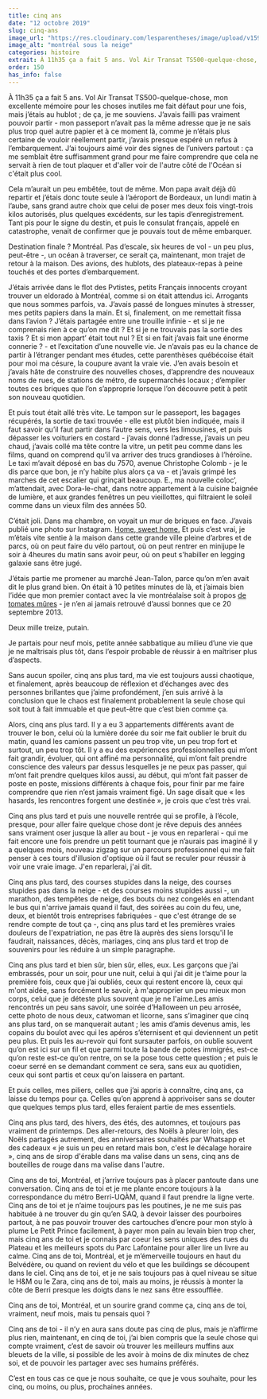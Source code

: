 ```yaml
---
title: cinq ans
date: "12 octobre 2019"
slug: cinq-ans
image_url: "https://res.cloudinary.com/lesparentheses/image/upload/v1590955597/150_cinq-ans/montreal-cinq-ans.jpg"
image_alt: "montréal sous la neige"
categories: histoire
extrait: À 11h35 ça a fait 5 ans. Vol Air Transat TS500-quelque-chose, mon excellente mémoire pour les choses inutiles me fait défaut pour une fois, mais j’étais au hublot ; de ça, je me souviens. J’avais failli pas vraiment pouvoir partir - mon passeport n’avait pas la même adresse que je ne sais plus trop quel autre papier et à ce moment là, comme je n’étais plus certaine de vouloir réellement partir, j’avais presque espéré un refus à l’embarquement.
order: 150
has_info: false
---
```


<div class="main-container">
  <section class="single-post--section">
    <p class="single-post--text">
      À 11h35 ça a fait 5 ans. Vol Air Transat TS500-quelque-chose, mon excellente mémoire pour les choses inutiles me fait défaut pour une fois, mais j’étais au hublot ; de ça, je me souviens. J’avais failli pas vraiment pouvoir partir - mon passeport n’avait pas la même adresse que je ne sais plus trop quel autre papier et à ce moment là, comme je n’étais plus certaine de vouloir réellement partir, j’avais presque espéré un refus à l’embarquement. J’ai toujours aimé voir des signes de l’univers partout : ça me semblait être suffisamment grand pour me faire comprendre que cela ne servait à rien de tout plaquer et d'aller voir de l'autre côté de l'Océan si c'était plus cool.
    </p>
    <p class="single-post--text">
      Cela m’aurait un peu embêtée, tout de même. Mon papa avait déjà dû repartir et j’étais donc toute seule à l’aéroport de Bordeaux, un lundi matin à l’aube, sans grand autre choix que celui de poser mes deux fois vingt-trois kilos autorisés, plus quelques excédents, sur les tapis d’enregistrement. Tant pis pour le signe du destin, et puis le consulat français, appelé en catastrophe, venait de confirmer que je pouvais tout de même embarquer.
    </p>
    <p class="single-post--text">
      Destination finale ? Montréal. Pas d’escale, six heures de vol - un peu plus, peut-être -, un océan à traverser, ce serait ça, maintenant, mon trajet de retour à la maison. Des avions, des hublots, des plateaux-repas à peine touchés et des portes d’embarquement.
    </p>
  </section>
  <section class="single-post--section">
    <p class="single-post--text">
      J’étais arrivée dans le flot des Pvtistes, petits Français innocents croyant trouver un eldorado à Montréal, comme si on était attendus ici. Arrogants que nous sommes parfois, va. J’avais passé de longues minutes à stresser, mes petits papiers dans la main. Et si, finalement, on me remettait fissa dans l’avion ? J’étais partagée entre une trouille infinie - et si je ne comprenais rien à ce qu’on me dit ? Et si je ne trouvais pas la sortie des taxis ? Et si mon appart’ était tout nul ? Et si en fait j’avais fait une énorme connerie ? - et l’excitation d’une nouvelle vie. Je n’avais pas eu la chance de partir à l’étranger pendant mes études, cette parenthèses québécoise était pour moi ma césure, la coupure avant la vraie vie. J’en avais besoin et j’avais hâte de construire des nouvelles choses, d’apprendre des nouveaux noms de rues, de stations de métro, de supermarchés locaux ; d’empiler toutes ces briques que l’on s’approprie lorsque l’on découvre petit à petit son nouveau quotidien.
    </p>
    <p class="single-post--text">
      Et puis tout était allé très vite. Le tampon sur le passeport, les bagages récupérés, la sortie de taxi trouvée - elle est plutôt bien indiquée, mais il faut savoir qu’il faut partir dans l’autre sens, vers les limousines, et puis dépasser les voituriers en costard - j’avais donné l’adresse, j’avais un peu chaud, j’avais collé ma tête contre la vitre, un petit peu comme dans les films, quand on comprend qu’il va arriver des trucs grandioses à l’héroïne. Le taxi m’avait déposé en bas du 7570, avenue Christophe Colomb - je le dis parce que bon, je n’y habite plus alors ça va - et j’avais grimpé les marches de cet escalier qui grinçait beaucoup. E., ma nouvelle coloc’, m’attendait, avec Dora-le-chat, dans notre appartement à la cuisine baignée de lumière, et aux grandes fenêtres un peu vieillottes, qui filtraient le soleil comme dans un vieux film des années 50.
    </p>
    <p class="single-post--text">
      C’était joli. Dans ma chambre, on voyait un mur de briques en face. J’avais publié une photo sur Instagram. <a href="https://www.instagram.com/p/efU1GXMEYH/?taken-by=cam_villard" target="_blank" rel="noopener noreferrer">Home, sweet home.</a> Et puis c’est vrai, je m’étais vite sentie à la maison dans cette grande ville pleine d’arbres et de parcs, où on peut faire du vélo partout, où on peut rentrer en minijupe le soir à 4heures du matin sans avoir peur, où on peut s'habiller en legging galaxie sans être jugé.
    </p>
    <p class="single-post--text">
      J’étais partie me promener au marché Jean-Talon, parce qu’on m’en avait dit le plus grand bien. On était à 10 petites minutes de là, et j’aimais bien l’idée que mon premier contact avec la vie montréalaise soit à propos <a href="https://www.instagram.com/p/e0dKGbMEdl/?taken-by=cam_villard" target="_blank" rel="noopener noreferrer">de tomates mûres</a> - je n’en ai jamais retrouvé d’aussi bonnes que ce 20 septembre 2013.
    </p>
  </section>
  <section class="single-post--section">
    <p class="single-post--text">Deux mille treize, putain.</p>
  </section>
  <section class="single-post--section">
    <p class="single-post--text">
      Je partais pour neuf mois, petite année sabbatique au milieu d’une vie que je ne maîtrisais plus tôt, dans l’espoir probable de réussir à en maîtriser plus d’aspects.
    </p>
    <p class="single-post--text">
      Sans aucun spoiler, cinq ans plus tard, ma vie est toujours aussi chaotique, et finalement, après beaucoup de réflexion et d’échanges avec des personnes brillantes que j’aime profondément, j’en suis arrivé à la conclusion que le chaos est finalement probablement la seule chose qui soit tout à fait immuable et que peut-être que c’est bien comme ça.
    </p>
    <p class="single-post--text">
      Alors, cinq ans plus tard. Il y a eu 3 appartements différents avant de trouver le bon, celui où la lumière dorée du soir me fait oublier le bruit du matin, quand les camions passent un peu trop vite, un peu trop fort et surtout, un peu trop tôt. Il y a eu des expériences professionnelles qui m’ont fait grandir, évoluer, qui ont affiné ma personnalité, qui m’ont fait prendre conscience des valeurs par dessus lesquelles je ne peux pas passer, qui m’ont fait prendre quelques kilos aussi, au début, qui m’ont fait passer de poste en poste, missions différents à chaque fois, pour finir par me faire comprendre que rien n’est jamais vraiment figé. Un sage disait que « les hasards, les rencontres forgent une destinée », je crois que c’est très vrai.
    </p>
    <p class="single-post--text">
      Cinq ans plus tard et puis une nouvelle rentrée qui se profile, à l’école, presque, pour aller faire quelque chose dont je rêve depuis des années sans vraiment oser jusque là aller au bout - je vous en reparlerai - qui me fait encore une fois prendre un petit tournant que je n’aurais pas imaginé il y a quelques mois, nouveau zigzag sur un parcours professionnel qui me fait penser à ces tours d'illusion d'optique où il faut se reculer pour réussir à voir une vraie image. J'en reparlerai, j'ai dit. 
    </p>
  </section>
  <section class="single-post--section">
    <p class="single-post--text">
      Cinq ans plus tard, des courses stupides dans la neige, des courses stupides pas dans la neige - et des courses moins stupides aussi -, un marathon, des tempêtes de neige, des bouts du nez congelés en attendant le bus qui n'arrive jamais quand il faut, des soirées au coin du feu, une, deux, et bientôt trois entreprises fabriquées - que c'est étrange de se rendre compte de tout ça -, cinq ans plus tard et les premières vraies douleurs de l'expatriation, ne pas être là auprès des siens lorsqu'il le faudrait, naissances, décès, mariages, cinq ans plus tard et trop de souvenirs pour les réduire à un simple paragraphe.
    </p>
    <p class="single-post--text">
      Cinq ans plus tard et bien sûr, bien sûr, elles, eux. Les garçons que j’ai embrassés, pour un soir, pour une nuit, celui à qui j’ai dit je t’aime pour la première fois, ceux que j’ai oubliés, ceux qui restent encore là, ceux qui m'ont aidée, sans forcément le savoir, à m'approprier un peu mieux mon corps, celui que je déteste plus souvent que je ne l'aime.Les amis rencontrés un peu sans savoir, une soirée d’Halloween un peu arrosée, cette photo de nous deux, catwoman et licorne, sans s’imaginer que cinq ans plus tard, on se manquerait autant ; les amis d’amis devenus amis, les copains du boulot avec qui les apéros s’éternisent et qui deviennent un petit peu plus. Et puis les au-revoir qui font sursauter parfois, on oublie souvent qu’on est ici sur un fil et que parmi toute la bande de potes immigrés, est-ce qu’on reste est-ce qu’on rentre, on se la pose tous cette question ; et puis le coeur serré en se demandant comment ce sera, sans eux au quotidien, ceux qui sont partis et ceux qu'on laissera en partant.
    </p>
  </section>
  <section class="single-post--section">
    <p class="single-post--text">
      Et puis celles, mes piliers, celles que j’ai appris à connaître, cinq ans, ça laisse du temps pour ça. Celles qu’on apprend à apprivoiser sans se douter que quelques temps plus tard, elles feraient partie de mes essentiels.
    </p>
    <p class="single-post--text">
      Cinq ans plus tard, des hivers, des étés, des automnes, et toujours pas vraiment de printemps. Des aller-retours, des Noëls à pleurer loin, des Noëls partagés autrement, des anniversaires souhaités par Whatsapp et des cadeaux « je suis un peu en retard mais bon, c'est le décalage horaire », cinq ans de sirop d'érable dans ma valise dans un sens, cinq ans de bouteilles de rouge dans ma valise dans l'autre.
    </p>
    <p class="single-post--text">
      Cinq ans de toi, Montréal, et j’arrive toujours pas à placer pantoute dans une conversation. Cinq ans de toi et je me plante encore toujours à la correspondance du métro Berri-UQÀM, quand il faut prendre la ligne verte. Cinq ans de toi et je n’aime toujours pas les poutines, je ne me suis pas habituée à ne trouver du gin qu’en SAQ, à devoir laisser des pourboires partout, à ne pas pouvoir trouver des cartouches d’encre pour mon stylo à plume Le Petit Prince facilement, à payer mon pain au levain bien trop cher, mais cinq ans de toi et je connais par coeur les sens uniques des rues du Plateau et les meilleurs spots du Parc Lafontaine pour aller lire un livre au calme. Cinq ans de toi, Montréal, et je m’émerveille toujours en haut du Belvédère, ou quand on revient du vélo et que les buildings se découpent dans le ciel. Cinq ans de toi, et je ne sais toujours pas à quel niveau se situe le H&M ou le Zara, cinq ans de toi, mais au moins, je réussis à monter la côte de Berri presque les doigts dans le nez sans être essoufflée.
    </p>
    <p class="single-post--text">
      Cinq ans de toi, Montréal, et un sourire grand comme ça, cinq ans de toi, vraiment, neuf mois, mais tu pensais quoi ?
    </p>
  </section>
  <section class="single-post--section">
    <p class="single-post--text">
      Cinq ans de toi - il n’y en aura sans doute pas cinq de plus, mais je n’affirme plus rien, maintenant, en cinq de toi, j’ai bien compris que la seule chose qui compte vraiment, c’est de savoir où trouver les meilleurs muffins aux bleuets de la ville, si possible de les avoir à moins de dix minutes de chez soi, et de pouvoir les partager avec ses humains préférés.
    </p>
    <p class="single-post--text">
      C’est en tous cas ce que je nous souhaite, ce que je vous souhaite, pour les cinq, ou moins, ou plus, prochaines années.
    </p>
  </section>
</div>
